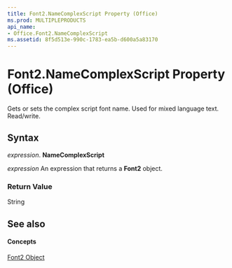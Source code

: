 ```yaml
---
title: Font2.NameComplexScript Property (Office)
ms.prod: MULTIPLEPRODUCTS
api_name:
- Office.Font2.NameComplexScript
ms.assetid: 8f5d513e-990c-1783-ea5b-d600a5a83170
---
```



# Font2.NameComplexScript Property (Office)

Gets or sets the complex script font name. Used for mixed language text. Read/write.


## Syntax

 _expression_. **NameComplexScript**

 _expression_ An expression that returns a **Font2** object.


### Return Value

String


## See also


#### Concepts


[Font2 Object](font2-object-office.md)

